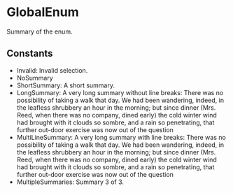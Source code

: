 # GlobalEnum

Summary of the enum.

## Constants

* Invalid: Invalid selection.  
* NoSummary  
* ShortSummary: A short summary.  
* LongSummary: A very long summary without line breaks: There was no possibility of taking a walk that day. We had been wandering, indeed, in the leafless shrubbery an hour in the morning; but since dinner (Mrs. Reed, when there was no company, dined early) the cold winter wind had brought with it clouds so sombre, and a rain so penetrating, that further out-door exercise was now out of the question  
* MultiLineSummary: A very long summary with line breaks: There was no possibility of taking a walk that day. 
            We had been wandering, indeed, in the leafless shrubbery an hour in the morning; but 
            since dinner (Mrs. Reed, when there was no company, dined early) the cold winter wind 
            had brought with it clouds so sombre, and a rain so penetrating, that further out-door 
            exercise was now out of the question  
* MultipleSummaries: Summary 3 of 3.  

